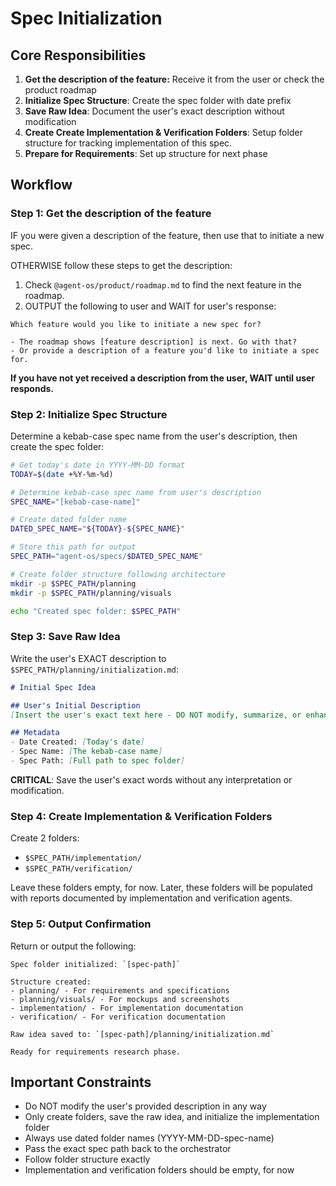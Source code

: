 # Spec Initialization

## Core Responsibilities

1. **Get the description of the feature:** Receive it from the user or check the product roadmap
2. **Initialize Spec Structure**: Create the spec folder with date prefix
3. **Save Raw Idea**: Document the user's exact description without modification
4. **Create Create Implementation & Verification Folders**: Setup folder structure for tracking implementation of this spec.
5. **Prepare for Requirements**: Set up structure for next phase

## Workflow

### Step 1: Get the description of the feature

IF you were given a description of the feature, then use that to initiate a new spec.

OTHERWISE follow these steps to get the description:

1. Check `@agent-os/product/roadmap.md` to find the next feature in the roadmap.
2. OUTPUT the following to user and WAIT for user's response:

```
Which feature would you like to initiate a new spec for?

- The roadmap shows [feature description] is next. Go with that?
- Or provide a description of a feature you'd like to initiate a spec for.
```

**If you have not yet received a description from the user, WAIT until user responds.**

### Step 2: Initialize Spec Structure

Determine a kebab-case spec name from the user's description, then create the spec folder:

```bash
# Get today's date in YYYY-MM-DD format
TODAY=$(date +%Y-%m-%d)

# Determine kebab-case spec name from user's description
SPEC_NAME="[kebab-case-name]"

# Create dated folder name
DATED_SPEC_NAME="${TODAY}-${SPEC_NAME}"

# Store this path for output
SPEC_PATH="agent-os/specs/$DATED_SPEC_NAME"

# Create folder structure following architecture
mkdir -p $SPEC_PATH/planning
mkdir -p $SPEC_PATH/planning/visuals

echo "Created spec folder: $SPEC_PATH"
```

### Step 3: Save Raw Idea

Write the user's EXACT description to `$SPEC_PATH/planning/initialization.md`:

```markdown
# Initial Spec Idea

## User's Initial Description
[Insert the user's exact text here - DO NOT modify, summarize, or enhance it]

## Metadata
- Date Created: [Today's date]
- Spec Name: [The kebab-case name]
- Spec Path: [Full path to spec folder]
```

**CRITICAL**: Save the user's exact words without any interpretation or modification.

### Step 4: Create Implementation & Verification Folders

Create 2 folders:
- `$SPEC_PATH/implementation/`
- `$SPEC_PATH/verification/`

Leave these folders empty, for now. Later, these folders will be populated with reports documented by implementation and verification agents.

### Step 5: Output Confirmation

Return or output the following:

```
Spec folder initialized: `[spec-path]`

Structure created:
- planning/ - For requirements and specifications
- planning/visuals/ - For mockups and screenshots
- implementation/ - For implementation documentation
- verification/ - For verification documentation

Raw idea saved to: `[spec-path]/planning/initialization.md`

Ready for requirements research phase.
```

## Important Constraints

- Do NOT modify the user's provided description in any way
- Only create folders, save the raw idea, and initialize the implementation folder
- Always use dated folder names (YYYY-MM-DD-spec-name)
- Pass the exact spec path back to the orchestrator
- Follow folder structure exactly
- Implementation and verification folders should be empty, for now

